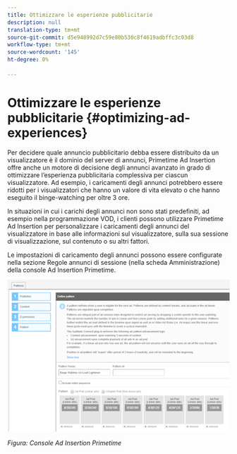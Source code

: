 ```yaml
---
title: Ottimizzare le esperienze pubblicitarie
description: null
translation-type: tm+mt
source-git-commit: d5e948992d7c59e80b530c8f4619adbffc3c03d8
workflow-type: tm+mt
source-wordcount: '145'
ht-degree: 0%

---
```



# Ottimizzare le esperienze pubblicitarie {#optimizing-ad-experiences}

Per decidere quale annuncio pubblicitario debba essere distribuito da un visualizzatore è il dominio del server di annunci, Primetime  Ad Insertion offre anche un motore di decisione degli annunci avanzato in grado di ottimizzare l’esperienza pubblicitaria complessiva per ciascun visualizzatore. Ad esempio, i caricamenti degli annunci potrebbero essere ridotti per i visualizzatori che hanno un valore di vita elevato o che hanno eseguito il binge-watching per oltre 3 ore.

In situazioni in cui i carichi degli annunci non sono stati predefiniti, ad esempio nella programmazione VOD, i clienti possono utilizzare Primetime  Ad Insertion per personalizzare i caricamenti degli annunci del visualizzatore in base alle informazioni sul visualizzatore, sulla sua sessione di visualizzazione, sul contenuto o su altri fattori.

Le impostazioni di caricamento degli annunci possono essere configurate nella sezione Regole annunci di sessione (nella scheda Amministrazione) della console Ad Insertion  Primetime.

![Configurare le impostazioni di caricamento nella sezione Regole annunci di sessione della console  Ad Insertion](/help/primetime-ad-insertion/assets/ad-insertion-console.png)

*Figura: Console Ad Insertion  Primetime*
